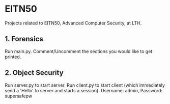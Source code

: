 # EITN50
Projects related to EITN50, Advanced Computer Security, at LTH.

## 1. Forensics
Run main.py. Comment/Uncomment the sections you would like to get printed.

## 2. Object Security
Run server.py to start server. 
Run client.py to start client (which immediately send a 'Hello' to server and starts a session).
Username: admin, Password: supersafepw

